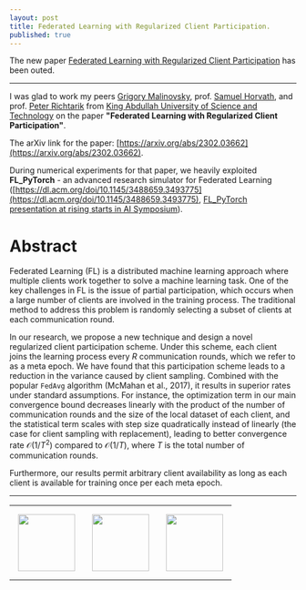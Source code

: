```yaml
---
layout: post
title: Federated Learning with Regularized Client Participation.
published: true
---
```


The new paper [Federated Learning with Regularized Client Participation](https://arxiv.org/abs/2302.03662) has been outed.

---

I was glad to work my peers [Grigory Malinovsky](https://k3nfalt.github.io/), prof. [Samuel Horvath](https://lukangsun.github.io/), and prof. [Peter Richtarik](https://richtarik.org/) from [King Abdullah University of Science and Technology](https://cemse.kaust.edu.sa/) on the paper **"Federated Learning with Regularized Client Participation"**.

The arXiv link for the paper: [https://arxiv.org/abs/2302.03662](https://arxiv.org/abs/2302.03662). 

During numerical experiments for that paper, we heavily exploited **FL_PyTorch** - an advanced research simulator for Federated Learning ([https://dl.acm.org/doi/10.1145/3488659.3493775](https://dl.acm.org/doi/10.1145/3488659.3493775), [FL_PyTorch presentation at rising starts in AI Symposium](https://burlachenkok.github.io/FL_PyTorch-presentation-at-rising-starts-in-AI-Symposium/)).

# Abstract

Federated Learning (FL) is a distributed machine learning approach where multiple clients work together to solve a machine learning task. One of the key challenges in FL is the issue of partial participation, which occurs when a large number of clients are involved in the training process. The traditional method to address this problem is randomly selecting a subset of clients at each communication round. 

In our research, we propose a new technique and design a novel regularized client participation scheme. Under this scheme, each client joins the learning process every $R$ communication rounds, which we refer to as a meta epoch.
We have found that this participation scheme leads to a reduction in the variance caused by client sampling. Combined with the popular $\texttt{FedAvg}$ algorithm (McMahan et al., 2017), it results in superior rates under standard assumptions. For instance, the optimization term in our main convergence bound decreases linearly with the product of the number of communication rounds and the size of the local dataset of each client, and the statistical term scales with step size quadratically instead of linearly (the case for client sampling with replacement), leading to better convergence rate $\mathcal{O}(1/T^2)$ compared to $\mathcal{O}(1/T)$, where $T$ is the total number of communication rounds. 

Furthermore, our results permit arbitrary client availability as long as each client is available for training once per each meta epoch.

---

<table style="text-align:center;">
<tr>
<td style="padding:15px;text-align:center;vertical-align:middle;"> <img height="100px" src="https://burlachenkok.github.io/materials/SDAIA-Logo-2.png"/> </td> 
<td style="padding:15px;text-align:center;vertical-align:middle;"> <img height="100px" src="https://burlachenkok.github.io/materials/KAUST-logo.png"/> </td> 
<td style="padding:15px;text-align:center;vertical-align:middle;"> <img height="100px" src="https://burlachenkok.github.io/materials/MBZUAI_Logo.png"/> </td> 
</tr>
</table>
